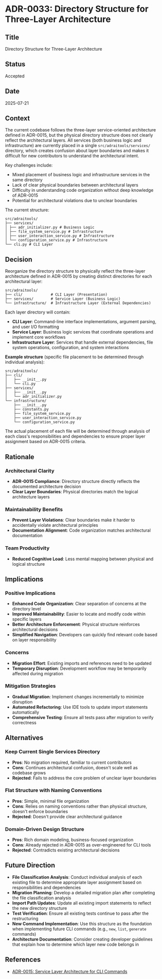 # ADR-0033: Directory Structure for Three-Layer Architecture

## Title
Directory Structure for Three-Layer Architecture

## Status
Accepted

## Date
2025-07-21

## Context
The current codebase follows the three-layer service-oriented architecture defined in ADR-0015, but the physical directory structure does not clearly reflect the architectural layers. All services (both business logic and infrastructure) are currently placed in a single `src/adraitools/services/` directory, which creates confusion about layer boundaries and makes it difficult for new contributors to understand the architectural intent.

Key challenges include:
- Mixed placement of business logic and infrastructure services in the same directory
- Lack of clear physical boundaries between architectural layers
- Difficulty in understanding code organization without deep knowledge of ADR-0015
- Potential for architectural violations due to unclear boundaries

The current structure:
```
src/adraitools/
├── services/
│ ├── adr_initializer.py # Business Logic
│ ├── file_system_service.py # Infrastructure
│ ├── user_interaction_service.py # Infrastructure
│ └── configuration_service.py # Infrastructure
└── cli.py # CLI Layer
```

## Decision
Reorganize the directory structure to physically reflect the three-layer architecture defined in ADR-0015 by creating distinct directories for each architectural layer:

```
src/adraitools/
├── cli/             # CLI Layer (Presentation)
├── services/        # Service Layer (Business Logic)
└── infrastructure/  # Infrastructure Layer (External Dependencies)
```

Each layer directory will contain:
- **CLI Layer**: Command-line interface implementations, argument parsing, and user I/O formatting
- **Service Layer**: Business logic services that coordinate operations and implement core workflows
- **Infrastructure Layer**: Services that handle external dependencies, file system operations, configuration, and system interactions

**Example structure** (specific file placement to be determined through individual analysis):
```
src/adraitools/
├── cli/
│   ├── __init__.py
│   └── cli.py
├── services/
│   ├── __init__.py
│   └── adr_initializer.py
└── infrastructure/
    ├── __init__.py
    ├── constants.py
    ├── file_system_service.py
    ├── user_interaction_service.py
    └── configuration_service.py
```

The actual placement of each file will be determined through analysis of each class's responsibilities and dependencies to ensure proper layer assignment based on ADR-0015 criteria.

## Rationale
### Architectural Clarity
- **ADR-0015 Compliance**: Directory structure directly reflects the documented architecture decision
- **Clear Layer Boundaries**: Physical directories match the logical architecture layers

### Maintainability Benefits
- **Prevent Layer Violations**: Clear boundaries make it harder to accidentally violate architectural principles
- **Documentation Alignment**: Code organization matches architectural documentation

### Team Productivity
- **Reduced Cognitive Load**: Less mental mapping between physical and logical structure

## Implications
### Positive Implications
- **Enhanced Code Organization**: Clear separation of concerns at the directory level
- **Improved Maintainability**: Easier to locate and modify code within specific layers
- **Better Architecture Enforcement**: Physical structure reinforces architectural decisions
- **Simplified Navigation**: Developers can quickly find relevant code based on layer responsibility

### Concerns
- **Migration Effort**: Existing imports and references need to be updated
- **Temporary Disruption**: Development workflow may be temporarily affected during migration

### Mitigation Strategies
- **Gradual Migration**: Implement changes incrementally to minimize disruption
- **Automated Refactoring**: Use IDE tools to update import statements automatically
- **Comprehensive Testing**: Ensure all tests pass after migration to verify correctness

## Alternatives
### Keep Current Single Services Directory
- **Pros**: No migration required, familiar to current contributors
- **Cons**: Continues architectural confusion, doesn't scale well as codebase grows
- **Rejected**: Fails to address the core problem of unclear layer boundaries

### Flat Structure with Naming Conventions
- **Pros**: Simple, minimal file organization
- **Cons**: Relies on naming conventions rather than physical structure, doesn't enforce boundaries
- **Rejected**: Doesn't provide clear architectural guidance

### Domain-Driven Design Structure
- **Pros**: Rich domain modeling, business-focused organization
- **Cons**: Already rejected in ADR-0015 as over-engineered for CLI tools
- **Rejected**: Contradicts existing architectural decisions

## Future Direction
- **File Classification Analysis**: Conduct individual analysis of each existing file to determine appropriate layer assignment based on responsibilities and dependencies
- **Migration Planning**: Develop a detailed migration plan after completing the file classification analysis  
- **Import Path Updates**: Update all existing import statements to reflect the new directory structure
- **Test Verification**: Ensure all existing tests continue to pass after the restructuring
- **New Command Implementation**: Use this structure as the foundation when implementing future CLI commands (e.g., `new`, `list`, `generate` commands)
- **Architecture Documentation**: Consider creating developer guidelines that explain how to determine which layer new code belongs in

## References
- [ADR-0015: Service Layer Architecture for CLI Commands](./0015-service-layer-architecture-for-cli-commands.md)